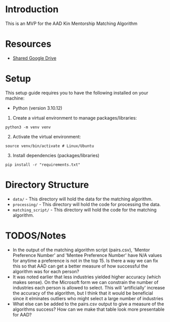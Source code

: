 # Introduction
This is an MVP for the AAD Kin Mentorship Matching Algorithm

# Resources
* [Shared Google Drive](https://drive.google.com/drive/folders/107hANTj3ZX6qOycbk2PjJY76QEWB_CDV)

# Setup

This setup guide requires you to have the following installed on your machine:
 - Python (version 3.10.12)

1. Create a virtual environment to manage packages/libraries:
```
python3 -m venv venv
```

2. Activate the virtual environment:
```
source venv/bin/activate # Linux/Ubuntu
```

3. Install dependencies (packages/libraries)
```
pip install -r "requirements.txt"
```

# Directory Structure
* `data/` - This directory will hold the data for the matching algorithm.
* `processing/` - This directory will hold the code for processing the data.
* `matching_script/` - This directory will hold the code for the matching algorithm.

# TODOS/Notes
* In the output of the matching algorithm script (pairs.csv), 'Mentor Preference Number' and 'Mentee Preference Number' have N/A values for anytime a preference is not in the top 15. Is there a way we can fix this so that AAD can get a better measure of how successful the algorithm was for each person?
* It was noted earlier that less industries yielded higher accuracy (which makes sense). On the Microsoft form we can constrain the number of industries each person is allowed to select. This will 'artificially' increase the accuracy of the algorithm, but I think that it would be beneficial since it elminates outliers who might select a large number of industries
* What else can be added to the pairs.csv output to give a measure of the algorithms success? How can we make that table look more presentable for AAD?